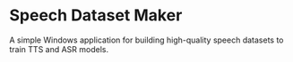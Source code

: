 # Speech Dataset Maker
A simple Windows application for building high-quality speech datasets to train TTS and ASR models.
